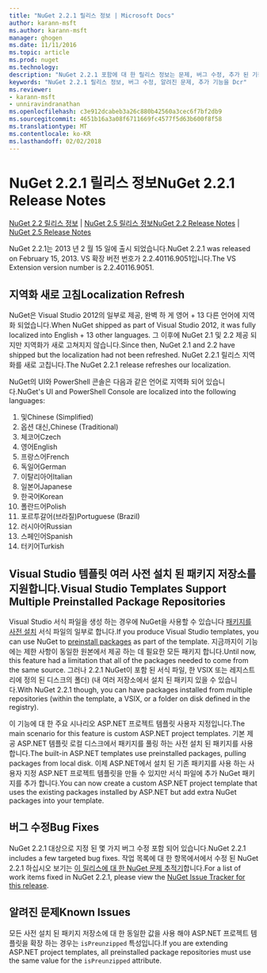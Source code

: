 ```yaml
---
title: "NuGet 2.2.1 릴리스 정보 | Microsoft Docs"
author: karann-msft
ms.author: karann-msft
manager: ghogen
ms.date: 11/11/2016
ms.topic: article
ms.prod: nuget
ms.technology: 
description: "NuGet 2.2.1 포함에 대 한 릴리스 정보는 문제, 버그 수정, 추가 된 기능 및 Dcr 알려져 있습니다."
keywords: "NuGet 2.2.1 릴리스 정보, 버그 수정, 알려진 문제, 추가 기능을 Dcr"
ms.reviewer:
- karann-msft
- unniravindranathan
ms.openlocfilehash: c3e912dcabeb3a26c880b42560a3cec6f7bf2db9
ms.sourcegitcommit: 4651b16a3a08f6711669fc4577f5d63b600f8f58
ms.translationtype: MT
ms.contentlocale: ko-KR
ms.lasthandoff: 02/02/2018
---
```

# <a name="nuget-221-release-notes"></a><span data-ttu-id="0a349-104">NuGet 2.2.1 릴리스 정보</span><span class="sxs-lookup"><span data-stu-id="0a349-104">NuGet 2.2.1 Release Notes</span></span>

<span data-ttu-id="0a349-105">[NuGet 2.2 릴리스 정보](../release-notes/nuget-2.2.md) | [NuGet 2.5 릴리스 정보](../release-notes/nuget-2.5.md)</span><span class="sxs-lookup"><span data-stu-id="0a349-105">[NuGet 2.2 Release Notes](../release-notes/nuget-2.2.md) | [NuGet 2.5 Release Notes](../release-notes/nuget-2.5.md)</span></span>

<span data-ttu-id="0a349-106">NuGet 2.2.1는 2013 년 2 월 15 일에 출시 되었습니다.</span><span class="sxs-lookup"><span data-stu-id="0a349-106">NuGet 2.2.1 was released on February 15, 2013.</span></span>  <span data-ttu-id="0a349-107">VS 확장 버전 번호가 2.2.40116.9051입니다.</span><span class="sxs-lookup"><span data-stu-id="0a349-107">The VS Extension version number is 2.2.40116.9051.</span></span>

## <a name="localization-refresh"></a><span data-ttu-id="0a349-108">지역화 새로 고침</span><span class="sxs-lookup"><span data-stu-id="0a349-108">Localization Refresh</span></span>
<span data-ttu-id="0a349-109">NuGet은 Visual Studio 2012의 일부로 제공, 완벽 하 게 영어 + 13 다른 언어에 지역화 되었습니다.</span><span class="sxs-lookup"><span data-stu-id="0a349-109">When NuGet shipped as part of Visual Studio 2012, it was fully localized into English + 13 other languages.</span></span>  <span data-ttu-id="0a349-110">그 이후에 NuGet 2.1 및 2.2 제공 되지만 지역화가 새로 고쳐지지 않습니다.</span><span class="sxs-lookup"><span data-stu-id="0a349-110">Since then, NuGet 2.1 and 2.2 have shipped but the localization had not been refreshed.</span></span>  <span data-ttu-id="0a349-111">NuGet 2.2.1 릴리스 지역화를 새로 고칩니다.</span><span class="sxs-lookup"><span data-stu-id="0a349-111">The NuGet 2.2.1 release refreshes our localization.</span></span>

<span data-ttu-id="0a349-112">NuGet의 UI와 PowerShell 콘솔은 다음과 같은 언어로 지역화 되어 있습니다.</span><span class="sxs-lookup"><span data-stu-id="0a349-112">NuGet's UI and PowerShell Console are localized into the following languages:</span></span>

1. <span data-ttu-id="0a349-113">및</span><span class="sxs-lookup"><span data-stu-id="0a349-113">Chinese (Simplified)</span></span>
1. <span data-ttu-id="0a349-114">옵션 대신,</span><span class="sxs-lookup"><span data-stu-id="0a349-114">Chinese (Traditional)</span></span>
1. <span data-ttu-id="0a349-115">체코어</span><span class="sxs-lookup"><span data-stu-id="0a349-115">Czech</span></span>
1. <span data-ttu-id="0a349-116">영어</span><span class="sxs-lookup"><span data-stu-id="0a349-116">English</span></span>
1. <span data-ttu-id="0a349-117">프랑스어</span><span class="sxs-lookup"><span data-stu-id="0a349-117">French</span></span>
1. <span data-ttu-id="0a349-118">독일어</span><span class="sxs-lookup"><span data-stu-id="0a349-118">German</span></span>
1. <span data-ttu-id="0a349-119">이탈리아어</span><span class="sxs-lookup"><span data-stu-id="0a349-119">Italian</span></span>
1. <span data-ttu-id="0a349-120">일본어</span><span class="sxs-lookup"><span data-stu-id="0a349-120">Japanese</span></span>
1. <span data-ttu-id="0a349-121">한국어</span><span class="sxs-lookup"><span data-stu-id="0a349-121">Korean</span></span>
1. <span data-ttu-id="0a349-122">폴란드어</span><span class="sxs-lookup"><span data-stu-id="0a349-122">Polish</span></span>
1. <span data-ttu-id="0a349-123">포르투갈어(브라질)</span><span class="sxs-lookup"><span data-stu-id="0a349-123">Portuguese (Brazil)</span></span>
1. <span data-ttu-id="0a349-124">러시아어</span><span class="sxs-lookup"><span data-stu-id="0a349-124">Russian</span></span>
1. <span data-ttu-id="0a349-125">스페인어</span><span class="sxs-lookup"><span data-stu-id="0a349-125">Spanish</span></span>
1. <span data-ttu-id="0a349-126">터키어</span><span class="sxs-lookup"><span data-stu-id="0a349-126">Turkish</span></span>

## <a name="visual-studio-templates-support-multiple-preinstalled-package-repositories"></a><span data-ttu-id="0a349-127">Visual Studio 템플릿 여러 사전 설치 된 패키지 저장소를 지원합니다.</span><span class="sxs-lookup"><span data-stu-id="0a349-127">Visual Studio Templates Support Multiple Preinstalled Package Repositories</span></span>
<span data-ttu-id="0a349-128">Visual Studio 서식 파일을 생성 하는 경우에 NuGet을 사용할 수 있습니다 [패키지를 사전 설치](../visual-studio-extensibility/visual-studio-templates.md) 서식 파일의 일부로 합니다.</span><span class="sxs-lookup"><span data-stu-id="0a349-128">If you produce Visual Studio templates, you can use NuGet to [preinstall packages](../visual-studio-extensibility/visual-studio-templates.md) as part of the template.</span></span>  <span data-ttu-id="0a349-129">지금까지이 기능에는 제한 사항이 동일한 원본에서 제공 하는 데 필요한 모든 패키지 합니다.</span><span class="sxs-lookup"><span data-stu-id="0a349-129">Until now, this feature had a limitation that all of the packages needed to come from the same source.</span></span>  <span data-ttu-id="0a349-130">그러나 2.2.1 NuGet이 포함 된 서식 파일, 한 VSIX 또는 레지스트리에 정의 된 디스크의 폴더) (내 여러 저장소에서 설치 된 패키지 있을 수 있습니다.</span><span class="sxs-lookup"><span data-stu-id="0a349-130">With NuGet 2.2.1 though, you can have packages installed from multiple repositories (within the template, a VSIX, or a folder on disk defined in the registry).</span></span>

<span data-ttu-id="0a349-131">이 기능에 대 한 주요 시나리오 ASP.NET 프로젝트 템플릿 사용자 지정입니다.</span><span class="sxs-lookup"><span data-stu-id="0a349-131">The main scenario for this feature is custom ASP.NET project templates.</span></span>  <span data-ttu-id="0a349-132">기본 제공 ASP.NET 템플릿 로컬 디스크에서 패키지를 풀링 하는 사전 설치 된 패키지를 사용 합니다.</span><span class="sxs-lookup"><span data-stu-id="0a349-132">The built-in ASP.NET templates use preinstalled packages, pulling packages from local disk.</span></span>  <span data-ttu-id="0a349-133">이제 ASP.NET에서 설치 된 기존 패키지를 사용 하는 사용자 지정 ASP.NET 프로젝트 템플릿을 만들 수 있지만 서식 파일에 추가 NuGet 패키지를 추가 합니다.</span><span class="sxs-lookup"><span data-stu-id="0a349-133">You can now create a custom ASP.NET project template that uses the existing packages installed by ASP.NET but add extra NuGet packages into your template.</span></span>

## <a name="bug-fixes"></a><span data-ttu-id="0a349-134">버그 수정</span><span class="sxs-lookup"><span data-stu-id="0a349-134">Bug Fixes</span></span>
<span data-ttu-id="0a349-135">NuGet 2.2.1 대상으로 지정 된 몇 가지 버그 수정 포함 되어 있습니다.</span><span class="sxs-lookup"><span data-stu-id="0a349-135">NuGet 2.2.1 includes a few targeted bug fixes.</span></span> <span data-ttu-id="0a349-136">작업 목록에 대 한 항목에서에서 수정 된 NuGet 2.2.1 하십시오 보기는 [이 릴리스에 대 한 NuGet 문제 추적기](http://nuget.codeplex.com/workitem/list/advanced?keyword=&status=Closed&type=All&priority=All&release=NuGet%202.2.1&assignedTo=All&component=All&sortField=LastUpdatedDate&sortDirection=Descending&page=0)합니다.</span><span class="sxs-lookup"><span data-stu-id="0a349-136">For a list of work items fixed in NuGet 2.2.1, please view the [NuGet Issue Tracker for this release](http://nuget.codeplex.com/workitem/list/advanced?keyword=&status=Closed&type=All&priority=All&release=NuGet%202.2.1&assignedTo=All&component=All&sortField=LastUpdatedDate&sortDirection=Descending&page=0).</span></span>


## <a name="known-issues"></a><span data-ttu-id="0a349-137">알려진 문제</span><span class="sxs-lookup"><span data-stu-id="0a349-137">Known Issues</span></span>

<span data-ttu-id="0a349-138">모든 사전 설치 된 패키지 저장소에 대 한 동일한 값을 사용 해야 ASP.NET 프로젝트 템플릿을 확장 하는 경우는 `isPreunzipped` 특성입니다.</span><span class="sxs-lookup"><span data-stu-id="0a349-138">If you are extending ASP.NET project templates, all preinstalled package repositories must use the same value for the `isPreunzipped` attribute.</span></span>
